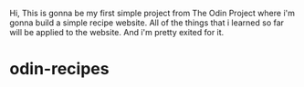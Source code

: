Hi,
This is gonna be my first simple project from The Odin Project where i'm gonna build a simple recipe website.
All of the things that i learned so far will be applied to the website.
And i'm pretty exited for it.
# odin-recipes